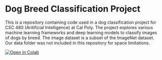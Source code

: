 # Dog Breed Classification Project

This is a repository containing code used in a dog classification project for CSC 480 (Aritificial Intelligence) at Cal Poly. The project explores various machine learning frameworks and deep learning models to classify images of dogs by breed. The image dataset is a subset of the ImageNet dataset. Our data folder was not included in this repository for space limitations.

[![Open In Colab](https://colab.research.google.com/assets/colab-badge.svg)](https://colab.research.google.com/github/betobob/Dog-Breed-Classification)